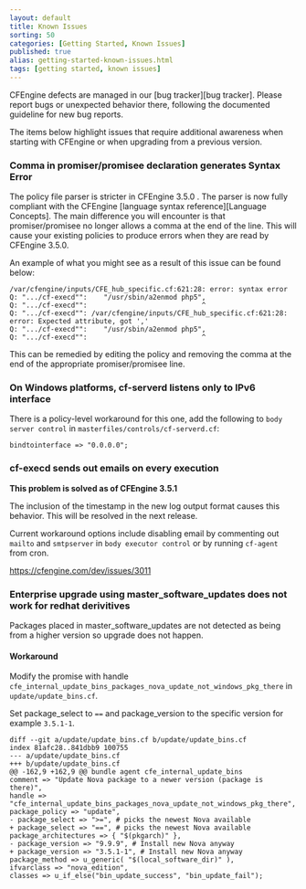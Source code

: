 ```yaml
---
layout: default
title: Known Issues
sorting: 50
categories: [Getting Started, Known Issues]
published: true
alias: getting-started-known-issues.html
tags: [getting started, known issues]
---
```


CFEngine defects are managed in our [bug tracker][bug tracker]. Please report
bugs or unexpected behavior there, following the documented guideline for new
bug reports.

The items below highlight issues that require additional awareness when starting
with CFEngine or when upgrading from a previous version.

### Comma in promiser/promisee declaration generates Syntax Error

The policy file parser is stricter in CFEngine 3.5.0 . The parser is now fully 
compliant with the CFEngine [language syntax reference][Language Concepts].
The main difference you will encounter is that promiser/promisee no longer 
allows a comma at the end of the line. This will cause your existing policies 
to produce errors when they are read by CFEngine 3.5.0.

An example of what you might see as a result of this issue can be found below:

```cf3
/var/cfengine/inputs/CFE_hub_specific.cf:621:28: error: syntax error
Q: ".../cf-execd"":    "/usr/sbin/a2enmod php5",
Q: ".../cf-execd"":                            ^
Q: ".../cf-execd"": /var/cfengine/inputs/CFE_hub_specific.cf:621:28: error: Expected attribute, got ','
Q: ".../cf-execd"":    "/usr/sbin/a2enmod php5",
Q: ".../cf-execd"":                            ^
```

This can be remedied by editing the policy and removing the comma at the end 
of the appropriate promiser/promisee line.

### On Windows platforms, cf-serverd listens only to IPv6 interface

There is a policy-level workaround for this one, add the following to `body server control` in `masterfiles/controls/cf-serverd.cf`:

```cf3
bindtointerface => "0.0.0.0";
```

### cf-execd sends out emails on every execution

**This problem is solved as of CFEngine 3.5.1**

The inclusion of the timestamp in the new log output format causes this
behavior. This will be resolved in the next release.

Current workaround options include disabling email by commenting out `mailto` and
`smtpserver` in `body executor control` or by running `cf-agent` from cron.

https://cfengine.com/dev/issues/3011

### Enterprise upgrade using master_software_updates does not work for redhat derivitives

Packages placed in master_software_updates are not detected as being from a
higher version so upgrade does not happen.

#### Workaround

Modify the promise with handle
`cfe_internal_update_bins_packages_nova_update_not_windows_pkg_there`
in `update/update_bins.cf`.

Set package_select to `==` and package_version to the specific version for
example `3.5.1-1`.

```
diff --git a/update/update_bins.cf b/update/update_bins.cf 
index 81afc28..841dbb9 100755 
--- a/update/update_bins.cf 
+++ b/update/update_bins.cf 
@@ -162,9 +162,9 @@ bundle agent cfe_internal_update_bins 
comment => "Update Nova package to a newer version (package is there)", 
handle => "cfe_internal_update_bins_packages_nova_update_not_windows_pkg_there", 
package_policy => "update", 
- package_select => ">=", # picks the newest Nova available 
+ package_select => "==", # picks the newest Nova available 
package_architectures => { "$(pkgarch)" }, 
- package_version => "9.9.9", # Install new Nova anyway 
+ package_version => "3.5.1-1", # Install new Nova anyway 
package_method => u_generic( "$(local_software_dir)" ), 
ifvarclass => "nova_edition", 
classes => u_if_else("bin_update_success", "bin_update_fail");
```
